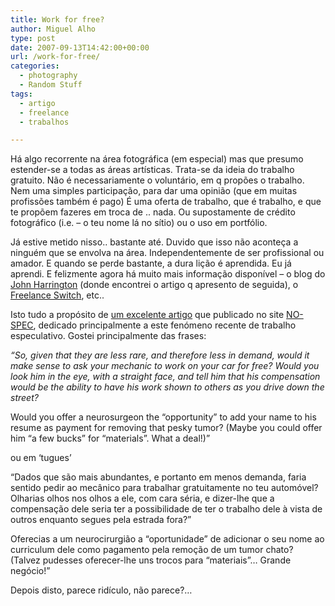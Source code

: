 ```yaml
---
title: Work for free?
author: Miguel Alho
type: post
date: 2007-09-13T14:42:00+00:00
url: /work-for-free/
categories:
  - photography
  - Random Stuff
tags:
  - artigo
  - freelance
  - trabalhos

---
```

Há algo recorrente na área fotográfica (em especial) mas que presumo estender-se a todas as áreas artísticas. Trata-se da ideia do trabalho gratuito. Não é necessariamente o voluntário, em q propões o trabalho. Nem uma simples participação, para dar uma opinião (que em muitas profissões também é pago) É uma oferta de trabalho, que é trabalho, e que te propõem fazeres em troca de .. nada. Ou supostamente de crédito fotográfico (i.e. &#8211; o teu nome lá no sítio) ou o uso em portfólio.

Já estive metido nisso.. bastante até. Duvido que isso não aconteça a ninguém que se envolva na área. Independentemente de ser profissional ou amador. E quando se perde bastante, a dura lição é aprendida. Eu já aprendi. E felizmente agora há muito mais informação disponível &#8211; o blog do <a href="http://photobusinessforum.blogspot.com/" target="_blank">John Harrington</a> (donde encontrei o artigo q apresento de seguida), o <a href="http://freelanceswitch.com/" target="_blank">Freelance Switch</a>, etc..

Isto tudo a propósito de <a href="http://www.no-spec.com/archives/i-wish-i-had-written-this/" target="_blank">um excelente artigo</a> que publicado no site <a href="http://www.no-spec.com/" target="_blank">NO-SPEC</a>, dedicado principalmente a este fenómeno recente de trabalho especulativo. Gostei principalmente das frases:

<span style="font-style:italic;">&#8220;So, given that they are less rare, and therefore less in demand, would it make sense to ask your mechanic to work on your car for free? Would you look him in the eye, with a straight face, and tell him that his compensation would be the ability to have his work shown to others as you drive down the street?</p> 

<p>
  Would you offer a neurosurgeon the “opportunity” to add your name to his resume as payment for removing that pesky tumor? (Maybe you could offer him “a few bucks” for “materials”. What a deal!)&#8221; </span>
</p>

<p>
  ou em &#8216;tugues&#8217;
</p>

<p>
  &#8220;Dados que são mais abundantes, e portanto em menos demanda, faria sentido pedir ao mecânico para trabalhar gratuitamente no teu automóvel? Olharias olhos nos olhos a ele, com cara séria, e dizer-lhe que a compensação dele seria ter a possibilidade de ter o trabalho dele à vista de outros enquanto segues pela estrada fora?&#8221;
</p>

<p>
  Oferecias a um neurocirurgião a &#8220;oportunidade&#8221; de adicionar o seu nome ao curriculum dele como pagamento pela remoção de um tumor chato? (Talvez pudesses oferecer-lhe uns trocos para &#8220;materiais&#8221;&#8230; Grande negócio!&#8221;
</p>

<p>
  Depois disto, parece ridículo, não parece?&#8230;
</p>